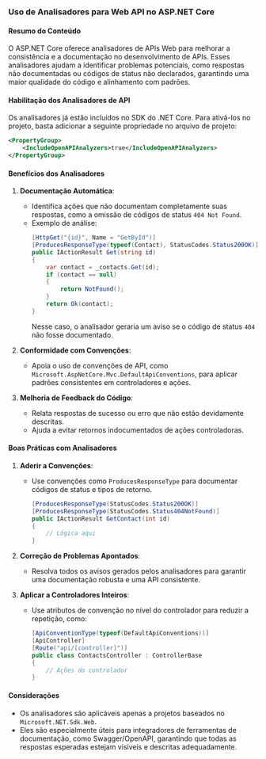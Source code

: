 ### Uso de Analisadores para Web API no ASP.NET Core

#### Resumo do Conteúdo
O ASP.NET Core oferece analisadores de APIs Web para melhorar a consistência e a documentação no desenvolvimento de APIs. Esses analisadores ajudam a identificar problemas potenciais, como respostas não documentadas ou códigos de status não declarados, garantindo uma maior qualidade do código e alinhamento com padrões.

#### Habilitação dos Analisadores de API
Os analisadores já estão incluídos no SDK do .NET Core. Para ativá-los no projeto, basta adicionar a seguinte propriedade no arquivo de projeto:
```xml
<PropertyGroup>
    <IncludeOpenAPIAnalyzers>true</IncludeOpenAPIAnalyzers>
</PropertyGroup>
```

#### Benefícios dos Analisadores
1. **Documentação Automática**:
   - Identifica ações que não documentam completamente suas respostas, como a omissão de códigos de status `404 Not Found`.
   - Exemplo de análise:
     ```csharp
     [HttpGet("{id}", Name = "GetById")]
     [ProducesResponseType(typeof(Contact), StatusCodes.Status200OK)]
     public IActionResult Get(string id)
     {
         var contact = _contacts.Get(id);
         if (contact == null)
         {
             return NotFound();
         }
         return Ok(contact);
     }
     ```
     Nesse caso, o analisador geraria um aviso se o código de status `404` não fosse documentado.

2. **Conformidade com Convenções**:
   - Apoia o uso de convenções de API, como `Microsoft.AspNetCore.Mvc.DefaultApiConventions`, para aplicar padrões consistentes em controladores e ações.

3. **Melhoria de Feedback do Código**:
   - Relata respostas de sucesso ou erro que não estão devidamente descritas.
   - Ajuda a evitar retornos indocumentados de ações controladoras.

#### Boas Práticas com Analisadores
1. **Aderir a Convenções**:
   - Use convenções como `ProducesResponseType` para documentar códigos de status e tipos de retorno.
     ```csharp
     [ProducesResponseType(StatusCodes.Status200OK)]
     [ProducesResponseType(StatusCodes.Status404NotFound)]
     public IActionResult GetContact(int id)
     {
         // Lógica aqui
     }
     ```

2. **Correção de Problemas Apontados**:
   - Resolva todos os avisos gerados pelos analisadores para garantir uma documentação robusta e uma API consistente.

3. **Aplicar a Controladores Inteiros**:
   - Use atributos de convenção no nível do controlador para reduzir a repetição, como:
     ```csharp
     [ApiConventionType(typeof(DefaultApiConventions))]
     [ApiController]
     [Route("api/[controller]")]
     public class ContactsController : ControllerBase
     {
         // Ações do controlador
     }
     ```

#### Considerações
- Os analisadores são aplicáveis apenas a projetos baseados no `Microsoft.NET.Sdk.Web`.
- Eles são especialmente úteis para integradores de ferramentas de documentação, como Swagger/OpenAPI, garantindo que todas as respostas esperadas estejam visíveis e descritas adequadamente.
